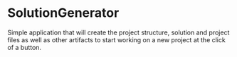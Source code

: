 SolutionGenerator
=================

Simple application that will create the project structure, solution and project files as well as other artifacts to start working on a new project at the click of a button.
